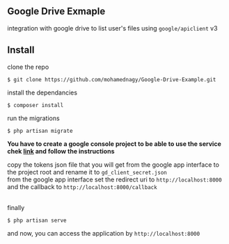 ## Google Drive Exmaple

integration with google drive to list user's files using `google/apiclient` v3

## Install

clone the repo <br>
```
$ git clone https://github.com/mohamednagy/Google-Drive-Example.git
```

install the dependancies <br>
```
$ composer install
```

run the migrations

```
$ php artisan migrate
```

**You have to create a google console project to be able to use the service chek [link](https://github.com/ivanvermeyen/laravel-google-drive-demo/blob/master/README/1-getting-your-dlient-id-and-secret.md) and follow the instructions**

copy the tokens json file that you will get from the google app interface to the project root and rename it to `gd_client_secret.json`
<br>
from the google app interface set the redirect uri to `http://localhost:8000` and the callback to `http://localhost:8000/callback`


<br>
finally

```
$ php artisan serve
```

and now, you can access the application by `http://localhost:8000`